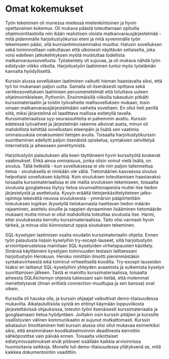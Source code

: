 # Omat kokemukset

Työn tekeminen oli monessa mielessä mielenkiintoinen ja hyvin opettavainen kokemus. Oli mukava päästä toteuttamaan opituilla ohjelmointitaidoilla niin ikään realistisen oloista matkanvarausjärjestelmää - mitä pidemmälle harjoitustyökurssi eteni ja mitä syvemmälle työn tekemiseen pääsi, sitä kunnianhimoisemmaksi muuttui. Halusin sovelluksen sekä toiminnoiltaan vaikuttavan että ulkoisesti näyttävän sellaiselta, joka voisi edelleen jatkokehityksen myötä muistuttaa todellista matkanvaraussovellusta. Työskentely oli sujuvaa, ja oli mukava nähdä työn edistyvän viikko viikolta. Harjoitustyön laatiminen tuntui myös työelämän kannalta hyödylliseltä.

Kurssin alussa sovelluksen laatiminen vaikutti hieman haastavalta siksi, että työ toi mukanaan paljon uutta. Samalla oli itsenäisesti opittava sekä verkkosovelluksen laatimisen perusmenetelmät että totuttava uuteen ohjelmointikieleen, Pythoniin. Ensimmäisillä viikoilla tukeuduin pitkälti kurssimateriaaliin ja toistin työvaiheita mallisovelluksen mukaan, tosin omaan matkanvarausjärjestelmääni vaiheita soveltaen. En ollut heti perillä siitä, miksi järjestelmä oli laadittava mallissa esitetyllä tavalla. Kurssimateriaalissa syy-seurassuhteita ei pahemmin avattu. Kurssin edetessä työvaiheet ja järjestelmän rakenne alkoivat aueta, minun oli mahdollista kehittää sovellustani eteenpäin ja lisätä sen vaatimia ominaisuuksia omaksumieni tietojen avulla. Toisaalta harjoitustyökurssin suorittaminen edellytti paljon itsenäistä opiskelua, syntaksien selvittelyä Internetistä ja aiheeseen perehtymistä.

Harjoitustyön palautuksen alla koen täyttäneeni hyvin kurssityötä koskevat vaatimukset. Ehkä ainoa ominaisuus, jonka olisin voinut vielä lisätä, on sivutus. Tällä hetkellä - kun sovelluksessa ei ole niin paljon tallennettua tietoa - sivutuksella ei niinkään ole väliä. Tietomäärien kasvaessa sivutus helpottaisi sovelluksen käyttöä. Koin sivutuksen toteuttamisen haastavaksi: toisaalta kurssimateriaalissa ei ole mallia sivutuksen tekemiseen, toisaalta sivutusta googlatessa löytyy tietoa sivunvaihtonapeista muttei itse tiedon järjestelystä ja asettelusta. Kysyin eräältä tietojenkäsittelytieteen jatko-opintoja tekevältä neuvoa sivutuksesta - ymmärsin pääpiirteittäin toteutuksen logiikan (kyselyllä tietokannasta haettavan tiedon määrän rajaaminen, asettelu sivuille ja nappien dynaaminen lisääminen tietomäärän mukaan) mutta minun ei ollut mahdollista toteuttaa sivutusta itse. Harmi, ettei sivutuksesta kerrottu kurssimateriaalissa. Taito olisi varmasti hyvin tärkeä, ja minua olisi kiinnostanut oppia sivutuksen tekeminen.

SQL-kyselyjen laatimisen osalta noudatin kurssimateriaalin ohjeita. Ennen työn palautusta lisäsin kyselyihin try-except-lauseet, sillä harjoitustyön arviointiperusteissa mainitaan SQL-kyselyiden virhetapausten käsittely. Sinänsä käyttämieni kyselyjen toimivuuden testasin laittaessani harjoitustyön Herokuun. Heroku nimittäin ilmoitti pienimmästäkin syntaksivirheestä eikä toiminut virheellisellä koodilla. Try-except-lauseiden lisäksi en laittanut SQL-kyselyihini yhteyden avaamista ja sulkemista kyselyn suorittamisen jälkeen. Tästä ei mainittu kurssimateriaalissa, toisaalta aiheesta SQLAlchemyn ohjeista lukiessani sain tietää, että molemmat menettelytavat (ilman erillistä connection-muuttujaa ja sen kanssa) ovat oikein.

Kurssilla oli hauska olla, ja kurssin ohjaajat vaikuttivat demo-tilaisuudessa mukavilta. Aikataulullisista syistä en ehtinyt käymään loppuviikosta järjestettävissä ohjauksissa, toteutin työni itsenäisesti kurssimateriaalia ja googlaamaani tietoa hyödyntäen. Joiltakin osin kurssin pitäjien ja kurssille osallistuvien välinen kommunikaatio ei sujunut mutkattomasti. Kurssin aikataulun ilmoittaminen heti kurssin alussa olisi ollut mukavaa esimerkiksi siksi, että ensimmäisen koodikatselmoinnin deadlinesta kerrottiin sähköpostitse vain päivää ennen. Toisaalta viikottaiset edistymisvaatimukset eivät pitäneet sisällään kaikkia arvioinnissa huomioitavia seikkoja. Monelle tuli demo-tilaisuudessa yllätyksenä se, mitä kaikkea dokumentointiin vaadittiin.
